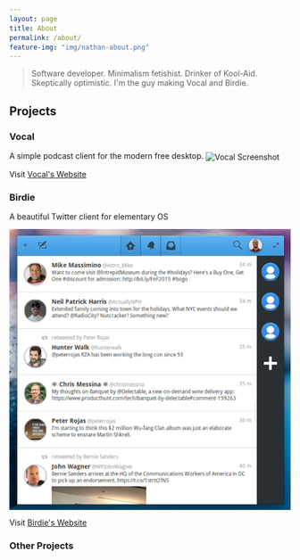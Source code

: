 ```yaml
---
layout: page
title: About
permalink: /about/
feature-img: "img/nathan-about.png"
---
```

> Software developer. Minimalism fetishist. Drinker of Kool-Aid. Skeptically optimistic. I'm the guy making Vocal and Birdie.

## Projects

### Vocal
A simple podcast client for the modern free desktop.
<img align="center" src="https://raw.githubusercontent.com/vocalapp/vocalapp.github.io/master/images/home/01.png" alt="Vocal Screenshot">

Visit [Vocal's Website](https://vocalproject.net)

### Birdie
A beautiful Twitter client for elementary OS

<img align="center" src="https://raw.githubusercontent.com/nathandyer/nathandyer.github.io/master/img/birdie.png" alt="Birdie Screenshot">

Visit [Birdie's Website](https://birdieapp.eu)

### Other Projects

